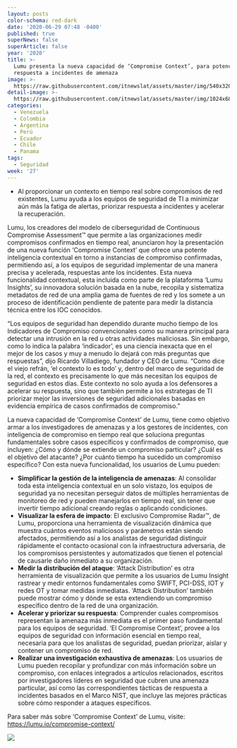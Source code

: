 ```yaml
---
layout: posts
color-schema: red-dark
date: '2020-06-29 07:48 -0400'
published: true
superNews: false
superArticle: false
year: '2020'
title: >-
  Lumu presenta la nueva capacidad de ‘Compromise Context’, para potenciar la
  respuesta a incidentes de amenaza
image: >-
  https://raw.githubusercontent.com/itnewslat/assets/master/img/540x320/Ricardo-Villadiego-p.jpg
detail-image: >-
  https://raw.githubusercontent.com/itnewslat/assets/master/img/1024x680/Ricardo-Villadiego-g.jpg
categories:
  - Venezuela
  - Colombia
  - Argentina
  - Perú
  - Ecuador
  - Chile
  - Panama
tags:
  - Seguridad
week: '27'
---
```

- Al proporcionar un contexto en tiempo real sobre compromisos de red existentes, Lumu ayuda a los equipos de seguridad de TI a minimizar aún más la fatiga de alertas, priorizar respuesta a incidentes y acelerar la recuperación.
 
Lumu, los creadores del modelo de ciberseguridad de Continuous Compromise Assessment™ que permite a las organizaciones medir compromisos confirmados en tiempo real, anunciaron hoy la presentación de una nueva función ‘Compromise Context’ que ofrece una potente inteligencia contextual en torno a instancias de compromiso confirmadas, permitiendo así, a los equipos de seguridad implementar de una manera precisa y acelerada, respuestas ante los incidentes. Esta nueva funcionalidad contextual, esta incluida como parte de la plataforma ‘Lumu Insights’, su innovadora solución basada en la nube, recopila y sistematiza metadatos de red de una amplia gama de fuentes de red y los somete a un proceso de identificación pendiente de patente para medir la distancia técnica entre los IOC conocidos.
 
“Los equipos de seguridad han dependido durante mucho tiempo de los Indicadores de Compromiso convencionales como su manera principal para detectar una intrusión en la red u otras actividades maliciosas. Sin embargo, como lo indica la palabra ‘indicador’, es una ciencia inexacta que en el mejor de los casos y muy a menudo lo dejará con más preguntas que respuestas”, dijo Ricardo Villadiego, fundador y CEO de Lumu. “Como dice el viejo refrán, ‘el contexto lo es todo’ y, dentro del marco de seguridad de la red, el contexto es precisamente lo que más necesitan los equipos de seguridad en estos días. Este contexto no solo ayuda a los defensores a acelerar su respuesta, sino que también permite a los estrategas de TI priorizar mejor las inversiones de seguridad adicionales basadas en evidencia empírica de casos confirmados de compromiso.”
 
La nueva capacidad de ‘Compromise Context’ de Lumu, tiene como objetivo armar a los investigadores de amenazas y a los gestores de incidentes, con inteligencia de compromiso en tiempo real que soluciona preguntas fundamentales sobre casos específicos y confirmados de compromiso, que incluyen: ¿Cómo y dónde se extiende un compromiso particular? ¿Cuál es el objetivo del atacante? ¿Por cuánto tiempo ha sucedido un compromiso específico? Con esta nueva funcionalidad, los usuarios de Lumu pueden:
 
- **Simplificar la gestión de la inteligencia de amenazas**: Al consolidar toda esta inteligencia contextual en un solo vistazo, los equipos de seguridad ya no necesitan perseguir datos de múltiples herramientas de monitoreo de red y pueden manejarlos en tiempo real, sin tener que invertir tiempo adicional creando reglas o aplicando condiciones.
- **Visualizar la esfera de impacto**:  El exclusivo Compromise Radar™, de Lumu, proporciona una herramienta de visualización dinámica que muestra cuántos eventos maliciosos y parámetros están siendo afectados, permitiendo así a los analistas de seguridad distinguir rápidamente el contacto ocasional con la infraestructura adversaria, de los compromisos persistentes y automatizados que tienen el potencial de causarle daño inmediato a su organización.
- **Medir la distribución del ataque**: ‘Attack Distribution’ es otra herramienta de visualización que permite a los usuarios de Lumu Insight rastrear y medir entornos fundamentales como SWIFT, PCI-DSS, IOT y redes OT y tomar medidas inmediatas. ‘Attack Distribution’ también puede mostrar cómo y dónde se esta extendiendo un compromiso específico dentro de la red de una organización.
- **Acelerar y priorizar su respuesta**: Comprender cuales compromisos representan la amenaza más inmediata es el primer paso fundamental para los equipos de seguridad. ‘El Compromise Context’, provee a los equipos de seguridad con información esencial en tiempo real, necesaria para que los analistas de seguridad, puedan priorizar, aislar y contener un compromiso de red.
- **Realizar una investigación exhaustiva de amenazas**: Los usuarios de Lumu pueden recopilar y profundizar con más información sobre un compromiso, con enlaces integrados a artículos relacionados, escritos por investigadores líderes en seguridad que cubren una amenaza particular, así como las correspondientes tácticas de respuesta a incidentes basados en el Marco NIST, que incluye las mejores prácticas sobre cómo responder a ataques específicos. 

Para saber más sobre ‘Compromise Context’ de Lumu, visite: https://lumu.io/compromise-context/

<img src="https://tracker.metricool.com/c3po.jpg?hash=56f88a41e39ab42c063cc51676587a04"/>